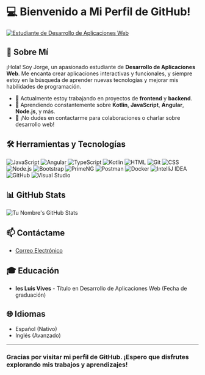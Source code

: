 # 💻 Bienvenido a Mi Perfil de GitHub!

[![Estudiante de Desarrollo de Aplicaciones Web](https://img.shields.io/badge/Estudiante-Desarrollo%20de%20Aplicaciones%20Web-blue)]()

## 🌟 Sobre Mí
¡Hola! Soy Jorge, un apasionado estudiante de **Desarrollo de Aplicaciones Web**. Me encanta crear aplicaciones interactivas y funcionales, y siempre estoy en la búsqueda de aprender nuevas tecnologías y mejorar mis habilidades de programación.

- 🔭 Actualmente estoy trabajando en proyectos de **frontend** y **backend**.
- 🌱 Aprendiendo constantemente sobre **Kotlin**, **JavaScript**, **Angular**, **Node.js**, y más.
- 💬 ¡No dudes en contactarme para colaboraciones o charlar sobre desarrollo web!

## 🛠️ Herramientas y Tecnologías 
![JavaScript](https://img.shields.io/badge/JavaScript-ES6-yellow) ![Angular](https://img.shields.io/badge/Angular-12-red)
![TypeScript](https://img.shields.io/badge/TypeScript-4.0-blue) ![Kotlin](https://img.shields.io/badge/Kotlin-1.5.20-0095D5)
![HTML](https://img.shields.io/badge/HTML5-E34F26) ![Git](https://img.shields.io/badge/Git-F05032)
![CSS](https://img.shields.io/badge/CSS3-1572B6) ![Node.js](https://img.shields.io/badge/Node.js-14.17.0-green)
![Bootstrap](https://img.shields.io/badge/Bootstrap-5.0.0-purple) ![PrimeNG](https://img.shields.io/badge/PrimeNG-11.4.0-blue)
![Postman](https://img.shields.io/badge/Postman-8.0-orange) ![Docker](https://img.shields.io/badge/Docker-20.10.7-blue) 
![IntelliJ IDEA](https://img.shields.io/badge/IntelliJ%20IDEA-2021.1-blue) ![GitHub](https://img.shields.io/badge/GitHub-2.32.0-black)
![Visual Studio](https://img.shields.io/badge/Visual%20Studio-2019-purple)

## 📊 GitHub Stats
![Tu Nombre's GitHub Stats](https://github-readme-stats.vercel.app/api?username=JorgeMrj&show_icons=true&theme=radical)

## 📫 Contáctame
- [Correo Electrónico](mailto:roadtoello2@gmail.com)

## 🎓 Educación
- **Ies Luis Vives** - Título en Desarrollo de Aplicaciones Web (Fecha de graduación)

## 🌐 Idiomas
- Español (Nativo)
- Inglés (Avanzado)

---
### Gracias por visitar mi perfil de GitHub. ¡Espero que disfrutes explorando mis trabajos y aprendizajes!
